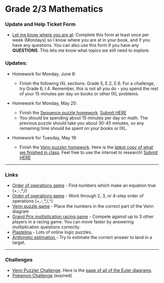 # Grade 2/3 Mathematics
### Update and Help Ticket Form
* <a href="https://docs.google.com/forms/d/e/1FAIpQLScCaogDOW_QN1MFshvHBbaWJLXRU8HKbaBbwUjAazVnYKBI0Q/viewform?usp=sf_link"> Let me know where you are at</a>: Complete this form at least once per week (Mondays) so I know where you are at in your book, and if you have any questions. You can also use this form if you have any **QUESTIONS**. This lets me know what topics we still need to explore. 

### Updates:
* Homework for Monday, June 8: 
  * Finish the following IXL sections: Grade 5, E.2, E.6. For a challenge, try Grade 6, I.4. Remember, this is not all you do - you spend the rest of your 15 minutes per day on books or other IXL problems.

* Homework for Monday, May 25: 
  * Finish the <a href="https://vchan2.github.io/grade23/sequence_puzzles.pdf"> Sequence puzzle homework</a>. <a href="https://forms.gle/5c8DtBK6ncijy9DN8"> Submit HERE</a>
  * You should be spending about 15 minutes per day on math. The previous puzzle should take you about 30-45 minutes, so any remaining time should be spent on your books or IXL.

* Homework for Tuesday, May 19: 
  * Finish the <a href="https://vchan2.github.io/grade23/Venn%20puzzler%20homework%20for%20May%2019.pdf"> Venn puzzler homework</a>. Here is the <a href="https://vchan2.github.io/grade23/Venn%20puzzler-2020-05-12.pdf"> latest copy of what we finished in class</a>. Feel free to use the internet to research! <a href="https://docs.google.com/forms/d/e/1FAIpQLSd2HM3yTgrNXnL-2FH-Qcz-FHlhU1Xk3ssG5WCXIXkV8zh1yw/viewform?usp=sf_link"> Submit HERE</a>


---

### Links
* <a href="https://www.mathplayground.com/order_of_operations.html"> Order of operations game</a> - Find numbers which make an equation true (+,-,*,/) 
* <a href="https://www.mathplayground.com/pemdas_exhibit.html"> Order of operations game</a> - Work through 2, 3, or 4-step order of operations (+,-,*,/,^)
* <a href="https://www.mathplayground.com/venn_puzzle.html"> Venn puzzle game</a> - Place the numbers in the correct part of the Venn diagram
* <a href="https://www.mathplayground.com/ASB_GrandPrixMultiplication.html"> Grand Prix multiplication racing game</a> - Compete against up to 3 other players in a racing game. You can move faster by answering multiplication questions correctly.
* <a href="http://plastelina.net/"> Plastelina</a> - Lots of online logic puzzles.
* <a href="https://snap.berkeley.edu/snapsource/snap.html#present:Username=psafa&ProjectName=Numbers%20Game"> Arithmetic estimation </a> - Try to estimate the correct answer to land in a target.




---

### Challenges
* <a href="https://vchan2.github.io/grade23/Venn_puzzler_math_version.pdf"> Venn Puzzler Challenge</a>. Here is the <a href="https://vchan2.github.io/div2/Venn_puzzler_math_version_euler_diagrams.pdf"> page of all of the Euler diagrams</a>
* <a href="https://MerrickMath.github.io/MerrickMath.github.io-PokemonChallenge/"> Pokemon Challenge</a> (expired)
